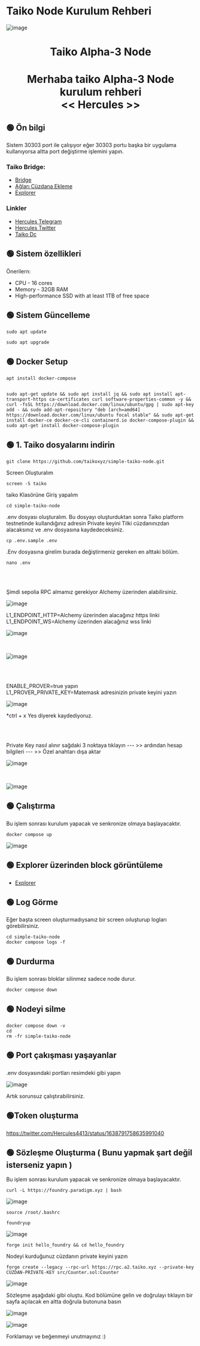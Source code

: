 # Taiko Node Kurulum Rehberi
![image](https://user-images.githubusercontent.com/101635385/210137987-bdc3fe6f-270d-40f8-b843-d927a58ca6e9.png)


<h1 align="center"> Taiko Alpha-3 Node </h1>
<h1 align="center"> Merhaba taiko Alpha-3 Node kurulum rehberi <br> << Hercules >>
</h1>

## 🟢 Ön bilgi

Sistem 30303 port ile çalışıyor eğer 30303 portu başka bir uygulama kullanıyorsa altta port değiştirme işlemini yapın. <br>


### Taiko Bridge:

 * [Bridge](https://bridge.test.taiko.xyz/#/)
 * [Ağları Cüzdana Ekleme ](https://chainid.network/)
 * [Explorer](https://explorer.test.taiko.xyz/)

 
 ### Linkler
 * [Hercules Telegram](https://t.me/HerculesNode)
 * [Hercules Twitter](https://twitter.com/Hercules4413)
 * [Taiko Dc](https://discord.gg/taikoxyz)
 
 ## 🟢 Sistem özellikleri



Önerilern:
- CPU - 16 cores
- Memory - 32GB RAM
- High-performance SSD with at least 1TB of free space


## 🟢 Sistem Güncelleme
```shell
sudo apt update
```

```shell
sudo apt upgrade
```


## 🟢 Docker Setup

```shell
apt install docker-compose
```

```shell

sudo apt-get update && sudo apt install jq && sudo apt install apt-transport-https ca-certificates curl software-properties-common -y && curl -fsSL https://download.docker.com/linux/ubuntu/gpg | sudo apt-key add - && sudo add-apt-repository "deb [arch=amd64] https://download.docker.com/linux/ubuntu focal stable" && sudo apt-get install docker-ce docker-ce-cli containerd.io docker-compose-plugin && sudo apt-get install docker-compose-plugin

```


## 🟢 1. Taiko dosyalarını indirin

```
git clone https://github.com/taikoxyz/simple-taiko-node.git
```

Screen Oluşturalım
```
screen -S taiko
```

taiko Klasörüne Giriş yapalım
```
cd simple-taiko-node
```

.env dosyası oluşturalım. Bu dosyayı oluşturduktan sonra Taiko platform testnetinde kullandığınız adresin Private keyini Tilki cüzdanınızdan alacaksınız ve .env dosyasına kaydedeceksiniz. 
```
cp .env.sample .env
```

.Env dosyasına girelim burada değiştirmeniz gereken en alttaki bölüm. <br>

```
nano .env
```

<br><br>

Şimdi sepolia RPC almamız gerekiyor Alchemy üzerinden alabilirsiniz. 

![image](https://github.com/herculessx/Taiko-Testnet-Node/assets/101635385/cf92585d-94c3-4a3a-8a76-b5416620351b)




L1_ENDPOINT_HTTP=Alchemy üzerinden alacağınız https linki<br>
L1_ENDPOINT_WS=Alchemy üzerinden alacağınız wss linki

![image](https://user-images.githubusercontent.com/101635385/226990799-a596650f-1978-4d0a-8fb2-021d07672d62.png)

<br>

![image](https://user-images.githubusercontent.com/101635385/226991109-bc633b4b-d30a-405a-90ad-667f99d48684.png)


<br><br>

ENABLE_PROVER=true yapın<br>
L1_PROVER_PRIVATE_KEY=Matemask adresinizin private keyini yazın

![image](https://user-images.githubusercontent.com/101635385/226991245-2543ea5d-5371-4fa1-be81-243dfb68413a.png)


*ctrl + x Yes diyerek kaydediyoruz. <br>

<br>




<br>

Private Key nasıl alınır sağdaki 3 noktaya tıklayın --- >> ardından hesap bilgileri --- >> Özel anahtarı dışa aktar

![image](https://user-images.githubusercontent.com/101635385/210151390-4342cbb3-5c1c-4e35-96ff-fde422ac08bb.png)

<br>

![image](https://user-images.githubusercontent.com/101635385/210151407-a7b0aa7e-ae39-47cc-b1ab-2697e0d25edf.png)





## 🟢 Çalıştırma

Bu işlem sonrası kurulum yapacak ve senkronize olmaya başlayacaktır.

```
docker compose up
```

![image](https://user-images.githubusercontent.com/101635385/226992188-1f9174f9-9b8c-4593-bbe8-ece1086d56e4.png)


## 🟢 Explorer üzerinden block görüntüleme 


 * [Explorer](https://explorer.test.taiko.xyz/)



## 🟢 Log Görme

Eğer başta screen oluşturmadıysanız bir screen oıluşturup logları görebilirsiniz.

```
cd simple-taiko-node
docker compose logs -f
```


## 🟢 Durdurma

Bu işlem sonrası bloklar silinmez sadece node durur.

```
docker compose down
```

## 🟢 Nodeyi silme


```
docker compose down -v
cd
rm -fr simple-taiko-node
```


## 🟢 Port çakışması yaşayanlar

.env dosyasındaki portları resimdeki gibi yapın

![image](https://user-images.githubusercontent.com/101635385/226996911-78dd39d2-d08c-4630-9ae6-e7e0cae90842.png)




Artık sorunsuz çalıştırabilirsiniz. 


## 🟢Token oluşturma 

https://twitter.com/Hercules4413/status/1638791758635991040


## 🟢 Sözleşme Oluşturma ( Bunu yapmak şart değil isterseniz yapın )

Bu işlem sonrası kurulum yapacak ve senkronize olmaya başlayacaktır.

```
curl -L https://foundry.paradigm.xyz | bash
```

![image](https://user-images.githubusercontent.com/101635385/210168053-69d942f9-65b9-44cc-a42f-32f6d086b537.png)


```
source /root/.bashrc
```

```
foundryup
```

![image](https://user-images.githubusercontent.com/101635385/210168068-bf4d800a-84e2-4c66-a65a-9f831307a6b5.png)


```
forge init hello_foundry && cd hello_foundry
```

Nodeyi kurduğunuz cüzdanın private keyini yazın 

```
forge create --legacy --rpc-url https://rpc.a2.taiko.xyz --private-key CÜZDAN-PRİVATE-KEY src/Counter.sol:Counter
```

![image](https://user-images.githubusercontent.com/101635385/210168108-94cac132-d52e-4c0f-9d90-43043e5d1a7a.png)


Sözleşme aşağıdaki gibi oluştu. Kod bölümüne gelin ve doğrulayı tıklayın bir sayfa açılacak en altta doğrula butonuna basın

![image](https://user-images.githubusercontent.com/101635385/210168140-b4b0413e-3020-46d1-8e6a-58468094abdb.png)

![image](https://user-images.githubusercontent.com/101635385/210168227-efba71d6-7e5e-40aa-91a6-b846dcdb4903.png)



Forklamayı ve beğenmeyi unutmayınız :)
